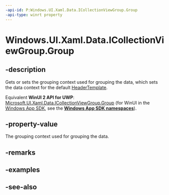 ```yaml
---
-api-id: P:Windows.UI.Xaml.Data.ICollectionViewGroup.Group
-api-type: winrt property
---
```


<!-- Property syntax
public object Group { get; }
-->

# Windows.UI.Xaml.Data.ICollectionViewGroup.Group

## -description
Gets or sets the grouping context used for grouping the data, which sets the data context for the default [HeaderTemplate](../windows.ui.xaml.controls/groupstyle_headertemplate.md).

Equivalent **WinUI 2 API for UWP**: [Microsoft.UI.Xaml.Data.ICollectionViewGroup.Group](/windows/winui/api/microsoft.ui.xaml.data.icollectionviewgroup.group) (for WinUI in the [Windows App SDK](/windows/apps/windows-app-sdk/), see the **[Windows App SDK namespaces](/windows/windows-app-sdk/api/winrt/)**).

## -property-value
The grouping context used for grouping the data.

## -remarks

## -examples

## -see-also

